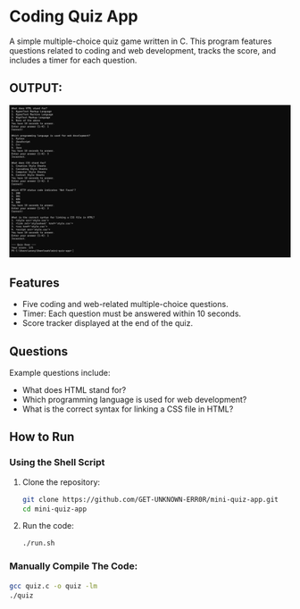 # Coding Quiz App

A simple multiple-choice quiz game written in C. This program features questions related to coding and web development, tracks the score, and includes a timer for each question.

## OUTPUT:
![quiz Screenshot](quiz.png)

## Features
- Five coding and web-related multiple-choice questions.
- Timer: Each question must be answered within 10 seconds.
- Score tracker displayed at the end of the quiz.

## Questions
Example questions include:
- What does HTML stand for?
- Which programming language is used for web development?
- What is the correct syntax for linking a CSS file in HTML?

## How to Run

### Using the Shell Script
1. Clone the repository:
   ```bash
   git clone https://github.com/GET-UNKNOWN-ERR0R/mini-quiz-app.git
   cd mini-quiz-app
2. Run the code:
   ```bash  
   ./run.sh
   
### Manually Compile The Code:
   ```bash
   gcc quiz.c -o quiz -lm
   ./quiz
